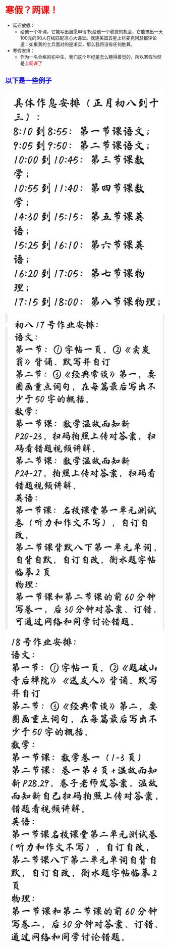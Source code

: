# <font color=Red>寒假？网课！</font>
* 延迟放假：
    * 给他一个补课，它能写出自愿申请书;给他一个收费的机会，它能搞出一天100元的60人在线匹配凉心大课堂。就连美国五星上将麦克阿瑟都评论道：如果我的士兵面对的是求实，那么我将没有任何胜算。
* 寒假安排：
    * 作为一名合格的初中生，我们这个年纪是怎么睡得着觉的，所以寒假当然是上<font color=Red>网课</font>了
## <font color=Blue>以下是一些例子</font>
!['](./1.jpg)
!['](./2.jpg)
!['](./3.jpg)